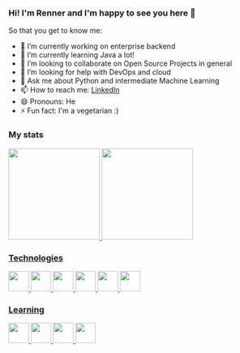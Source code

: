 ### Hi! I'm Renner and I'm happy to see you here 👋

So that you get to know me:

- 🔭 I’m currently working on enterprise backend
- 🌱 I’m currently learning Java a lot!
- 👯 I’m looking to collaborate on Open Source Projects in general 
- 🤔 I’m looking for help with DevOps and cloud
- 💬 Ask me about Python and intermediate Machine Learning
- 📫 How to reach me: [LinkedIn](https://www.linkedin.com/in/rennertramos/)
- 😄 Pronouns: He
- ⚡ Fun fact: I'm a vegetarian :)


### My stats

<div>
<a href="https://github.com/rennertz">
<img height="180em" src="https://github-readme-stats.vercel.app/api/top-langs/?username=rennertz&layout=compact&langs_count=7&theme=dracula"/>
<img height="180em" src="https://github-readme-stats.vercel.app/api?username=rennertz&show_icons=true&theme=dracula&include_all_commits=true&count_private=true"/>
</div>


### Technologies
<img src="https://cdn.jsdelivr.net/gh/devicons/devicon/icons/python/python-original.svg" width="40" height="40"/>  <img src="https://cdn.jsdelivr.net/gh/devicons/devicon/icons/java/java-original.svg" width="40" height="40"/>  <img src="https://cdn.jsdelivr.net/gh/devicons/devicon/icons/c/c-original.svg"  width="40" height="40"/>  <img src="https://cdn.jsdelivr.net/gh/devicons/devicon/icons/sqlite/sqlite-original-wordmark.svg" width="40" height="40" />  <img src="https://cdn.jsdelivr.net/gh/devicons/devicon/icons/linux/linux-original.svg" width="40" height="40"/>  <img src="https://cdn.jsdelivr.net/gh/devicons/devicon/icons/git/git-original.svg" width="40" height="40"/>

### Learning
 <img src="https://cdn.jsdelivr.net/gh/devicons/devicon/icons/docker/docker-original.svg" width="40" height="40"/>  <img src="https://cdn.jsdelivr.net/gh/devicons/devicon/icons/jenkins/jenkins-original.svg" width="40" height="40"/>   <img src="https://cdn.jsdelivr.net/gh/devicons/devicon/icons/argocd/argocd-original.svg" width="40" height="40"/>    <img src="https://cdn.jsdelivr.net/gh/devicons/devicon/icons/oracle/oracle-original.svg" width="40" height="40"/>

